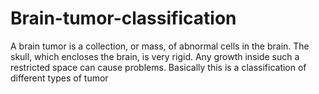 # Brain-tumor-classification
A brain tumor is a collection, or mass, of abnormal cells in the brain. The skull, which encloses the brain, is very rigid. Any growth inside such a restricted space can cause problems.
Basically this is a classification of different types of tumor
